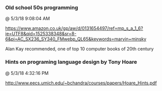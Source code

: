 ﻿

### Old school 50s programming
@ 5/3/18 9:08:04 AM

https://www.amazon.co.uk/gp/aw/d/0131654497/ref=mp_s_a_1_6?ie=UTF8&qid=1525338348&sr=8-6&pi=AC_SX236_SY340_FMwebp_QL65&keywords=marvin+minsky

Alan Kay recommended, one of top 10 computer books of 20th century



### Hints on programing language design by Tony Hoare
@ 5/3/18 4:32:16 PM

 http://www.eecs.umich.edu/~bchandra/courses/papers/Hoare_Hints.pdf

